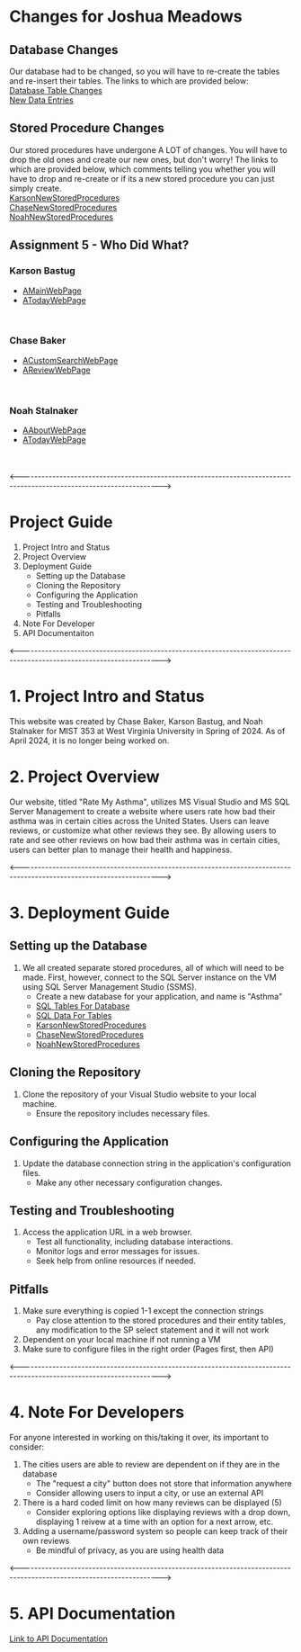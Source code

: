 # Changes for Joshua Meadows
## Database Changes
Our database had to be changed, so you will have to re-create the tables and re-insert their tables. The links to which are provided below:
<br>
[Database Table Changes](https://github.com/karsonbastug/Assignment3/blob/main/FinalDatabaseCreation.sql)
<br>
[New Data Entries](https://github.com/karsonbastug/Assignment3/blob/main/FinalDataInsert.sql)
<br>
## Stored Procedure Changes 
Our stored procedures have undergone A LOT of changes. You will have to drop the old ones and create our new ones, but don't worry! The links to which are provided below, which comments telling you whether you will have to drop and re-create or if its a new stored procedure you can just simply create.
<br>
[KarsonNewStoredProcedures](https://github.com/karsonbastug/Assignment3/blob/main/KarsonBastugSps.sql)
<br>
[ChaseNewStoredProcedures](https://github.com/karsonbastug/Assignment3/blob/main/ChaseBakerSps.sql)
<br>
[NoahNewStoredProcedures](https://github.com/karsonbastug/Assignment3/blob/main/NoahStalnakerSps.sql)

## Assignment 5 - Who Did What?

### Karson Bastug
   - [AMainWebPage](https://github.com/karsonbastug/RateMyAsthma/blob/master/RateMyAsthma/Pages/AMain.cshtml)
   - [ATodayWebPage](https://github.com/karsonbastug/RateMyAsthma/blob/master/RateMyAsthma/Pages/AToday.cshtml)
     
<br>

### Chase Baker
   - [ACustomSearchWebPage](https://github.com/karsonbastug/RateMyAsthma/blob/master/RateMyAsthma/Pages/ACustomSearch.cshtml)
   - [AReviewWebPage](https://github.com/karsonbastug/RateMyAsthma/blob/master/RateMyAsthma/Pages/AReview.cshtml)
     
<br>

### Noah Stalnaker
   - [AAboutWebPage](https://github.com/karsonbastug/RateMyAsthma/blob/master/RateMyAsthma/Pages/AAbout.cshtml)
   - [ATodayWebPage](https://github.com/karsonbastug/RateMyAsthma/blob/master/RateMyAsthma/Pages/AToday.cshtml)
     


<br>
<br>
<--------------------------------------------------------------------------------------------------------------------->

# Project Guide

1. Project Intro and Status
2. Project Overview
3. Deployment Guide
   - Setting up the Database
   - Cloning the Repository
   - Configuring the Application
   - Testing and Troubleshooting
   - Pitfalls
5. Note For Developer
6. API Documentaiton

<--------------------------------------------------------------------------------------------------------------------->
# 1. Project Intro and Status
This website was created by Chase Baker, Karson Bastug, and Noah Stalnaker for MIST 353 at West Virginia University in Spring of 2024. As of April 2024, it is no longer being worked on.

# 2. Project Overview
Our website, titled "Rate My Asthma", utilizes MS Visual Studio and MS SQL Server Management to create a website where users rate how bad their asthma was in certain cities across the United States. Users can leave reviews, or customize what other reviews they see. By allowing users to rate and see other reviews on how bad their asthma was in certain cities, users can better plan to manage their health and happiness.

<--------------------------------------------------------------------------------------------------------------------->

# 3. Deployment Guide

## Setting up the Database

1. We all created separate stored procedures, all of which will need to be made. First, however, connect to the SQL Server instance on the VM using SQL Server Management Studio (SSMS).
   - Create a new database for your application, and name is "Asthma"
   - [SQL Tables For Database](https://github.com/karsonbastug/Assignment3/blob/main/FinalDatabaseCreation.sql)
   - [SQL Data For Tables](https://github.com/karsonbastug/Assignment3/blob/main/FinalDataInsert.sql)
   - [KarsonNewStoredProcedures](https://github.com/karsonbastug/Assignment3/blob/main/KarsonBastugSps.sql)
   - [ChaseNewStoredProcedures](https://github.com/karsonbastug/Assignment3/blob/main/ChaseBakerSps.sql)
   - [NoahNewStoredProcedures](https://github.com/karsonbastug/Assignment3/blob/main/NoahStalnakerSps.sql)

## Cloning the Repository

1. Clone the repository of your Visual Studio website to your local machine.
   - Ensure the repository includes necessary files.

## Configuring the Application

1. Update the database connection string in the application's configuration files.
   - Make any other necessary configuration changes.

## Testing and Troubleshooting

1. Access the application URL in a web browser.
   - Test all functionality, including database interactions.
   - Monitor logs and error messages for issues.
   - Seek help from online resources if needed.

## Pitfalls

1. Make sure everything is copied 1-1 except the connection strings
   - Pay close attention to the stored procedures and their entity tables, any modification to the SP select statement and it will not work
2. Dependent on your local machine if not running a VM
3. Make sure to configure files in the right order (Pages first, then API)

<--------------------------------------------------------------------------------------------------------------------->

# 4. Note For Developers

For anyone interested in working on this/taking it over, its important to consider:
1. The cities users are able to review are dependent on if they are in the database
     - The "request a city" button does not store that information anywhere
     - Consider allowing users to input a city, or use an external API
2. There is a hard coded limit on how many reviews can be displayed (5)
     - Consider exploring options like displaying reviews with a drop down, displaying 1 reivew at a time with an option for a next arrow, etc.
3. Adding a username/password system so people can keep track of their own reviews
     - Be mindful of privacy, as you are using health data

<--------------------------------------------------------------------------------------------------------------------->

# 5. API Documentation
[Link to API Documentation](AsthmaAPI/README.md)


